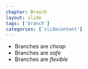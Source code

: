 ```yaml
---
chapter: Branch
layout: slide
tags: ['branch']
categories: ['slidecontent']
---
```


* Branches are _cheap_
* Branches are _safe_
* Branches are _flexible_